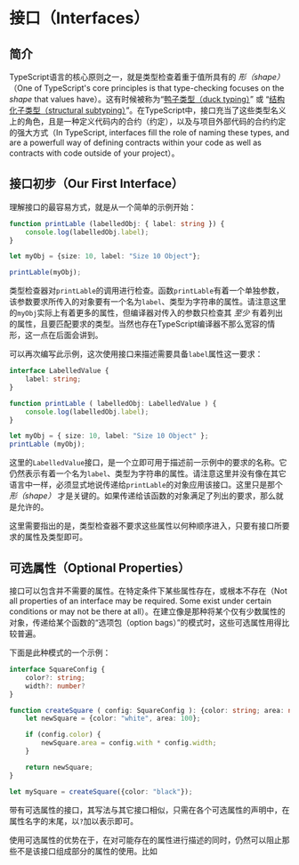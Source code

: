 # 接口（Interfaces）

## 简介

TypeScript语言的核心原则之一，就是类型检查着重于值所具有的 *形（shape）*（One of TypeScript's core principles is that type-checking focuses on the *shape* that values have）。这有时候被称为“[鸭子类型（duck typing）](https://zh.wikipedia.org/wiki/%E9%B8%AD%E5%AD%90%E7%B1%BB%E5%9E%8B)” 或 “[结构化子类型（structural subtyping）](https://openhome.cc/Gossip/Scala/StructuralTyping.html)”。在TypeScript中，接口充当了这些类型名义上的角色，且是一种定义代码内的合约（约定），以及与项目外部代码的合约约定的强大方式（In TypeScript, interfaces fill the role of naming these types, and are a powerfull way of defining contracts within your code as well as contracts with code outside of your project）。


## 接口初步（Our First Interface）

理解接口的最容易方式，就是从一个简单的示例开始：

```typescript
function printLable (labelledObj: { label: string }) {
    console.log(labelledObj.label);
}

let myObj = {size: 10, label: "Size 10 Object"};

printLable(myObj);
```

类型检查器对`printLable`的调用进行检查。函数`printLable`有着一个单独参数，该参数要求所传入的对象要有一个名为`label`、类型为字符串的属性。请注意这里的`myObj`实际上有着更多的属性，但编译器对传入的参数只检查其 *至少* 有着列出的属性，且要匹配要求的类型。当然也存在TypeScript编译器不那么宽容的情形，这一点在后面会讲到。

可以再次编写此示例，这次使用接口来描述需要具备`label`属性这一要求：

```typescript
interface LabelledValue {
    label: string;
}

function printLable ( labelledObj: LabelledValue ) {
    console.log(labelledObj.label);
}

let myObj = { size: 10, label: "Size 10 Object" };
printLable (myObj);
```

这里的`LabelledValue`接口，是一个立即可用于描述前一示例中的要求的名称。它仍然表示有着一个名为`label`、类型为字符串的属性。请注意这里并没有像在其它语言中一样，必须显式地说传递给`printLable`的对象应用该接口。这里只是那个 *形（shape）* 才是关键的。如果传递给该函数的对象满足了列出的要求，那么就是允许的。

这里需要指出的是，类型检查器不要求这些属性以何种顺序进入，只要有接口所要求的属性及类型即可。


## 可选属性（Optional Properties）

接口可以包含并不需要的属性。在特定条件下某些属性存在，或根本不存在（Not all properties of an interface may be required. Some exist under certain conditions or may not be there at all）。在建立像是那种将某个仅有少数属性的对象，传递给某个函数的“选项包（option bags）”的模式时，这些可选属性用得比较普遍。

下面是此种模式的一个示例：

```typescript
interface SquareConfig {
    color?: string;
    width?: number?
}

function createSquare ( config: SquareConfig ): {color: string; area: number} {
    let newSquare = {color: "white", area: 100};

    if (config.color) {
        newSquare.area = config.with * config.width;
    }

    return newSquare;
}

let mySquare = createSquare({color: "black"});
```

带有可选属性的接口，其写法与其它接口相似，只需在各个可选属性的声明中，在属性名字的末尾，以`?`加以表示即可。

使用可选属性的优势在于，在对可能存在的属性进行描述的同时，仍然可以阻止那些不是该接口组成部分的属性的使用。比如
